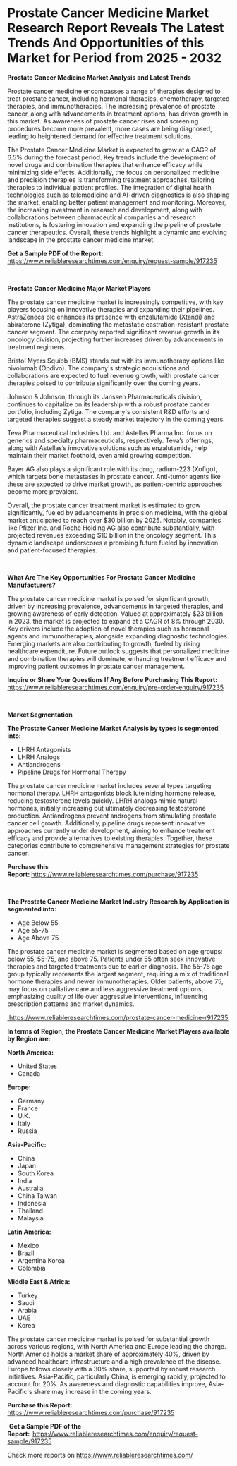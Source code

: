 <p><h1>Prostate Cancer Medicine Market Research Report Reveals The Latest Trends And Opportunities of this Market for Period from 2025 - 2032</h1></p><p><strong>Prostate Cancer Medicine Market Analysis and Latest Trends</strong></p>
<p><p>Prostate cancer medicine encompasses a range of therapies designed to treat prostate cancer, including hormonal therapies, chemotherapy, targeted therapies, and immunotherapies. The increasing prevalence of prostate cancer, along with advancements in treatment options, has driven growth in this market. As awareness of prostate cancer rises and screening procedures become more prevalent, more cases are being diagnosed, leading to heightened demand for effective treatment solutions.</p><p>The Prostate Cancer Medicine Market is expected to grow at a CAGR of 6.5% during the forecast period. Key trends include the development of novel drugs and combination therapies that enhance efficacy while minimizing side effects. Additionally, the focus on personalized medicine and precision therapies is transforming treatment approaches, tailoring therapies to individual patient profiles. The integration of digital health technologies such as telemedicine and AI-driven diagnostics is also shaping the market, enabling better patient management and monitoring. Moreover, the increasing investment in research and development, along with collaborations between pharmaceutical companies and research institutions, is fostering innovation and expanding the pipeline of prostate cancer therapeutics. Overall, these trends highlight a dynamic and evolving landscape in the prostate cancer medicine market.</p></p>
<p><strong>Get a Sample PDF of the Report:&nbsp;</strong> <a href="https://www.reliableresearchtimes.com/enquiry/request-sample/917235?utm_campaign=2009&utm_medium=2&utm_source=Github&utm_content=ia&utm_term=08032025&utm_id=prostate-cancer-medicine">https://www.reliableresearchtimes.com/enquiry/request-sample/917235</a></p>
<p>&nbsp;</p>
<p><strong>Prostate Cancer Medicine Major Market Players</strong></p>
<p><p>The prostate cancer medicine market is increasingly competitive, with key players focusing on innovative therapies and expanding their pipelines. AstraZeneca plc enhances its presence with enzalutamide (Xtandi) and abiraterone (Zytiga), dominating the metastatic castration-resistant prostate cancer segment. The company reported significant revenue growth in its oncology division, projecting further increases driven by advancements in treatment regimens.</p><p>Bristol Myers Squibb (BMS) stands out with its immunotherapy options like nivolumab (Opdivo). The company's strategic acquisitions and collaborations are expected to fuel revenue growth, with prostate cancer therapies poised to contribute significantly over the coming years. </p><p>Johnson & Johnson, through its Janssen Pharmaceuticals division, continues to capitalize on its leadership with a robust prostate cancer portfolio, including Zytiga. The company's consistent R&D efforts and targeted therapies suggest a steady market trajectory in the coming years.</p><p>Teva Pharmaceutical Industries Ltd. and Astellas Pharma Inc. focus on generics and specialty pharmaceuticals, respectively. Teva’s offerings, along with Astellas’s innovative solutions such as enzalutamide, help maintain their market foothold, even amid growing competition.</p><p>Bayer AG also plays a significant role with its drug, radium-223 (Xofigo), which targets bone metastases in prostate cancer. Anti-tumor agents like these are expected to drive market growth, as patient-centric approaches become more prevalent.</p><p>Overall, the prostate cancer treatment market is estimated to grow significantly, fueled by advancements in precision medicine, with the global market anticipated to reach over $30 billion by 2025. Notably, companies like Pfizer Inc. and Roche Holding AG also contribute substantially, with projected revenues exceeding $10 billion in the oncology segment. This dynamic landscape underscores a promising future fueled by innovation and patient-focused therapies.</p></p>
<p>&nbsp;</p>
<p><strong>What Are The Key Opportunities For Prostate Cancer Medicine Manufacturers?</strong></p>
<p><p>The prostate cancer medicine market is poised for significant growth, driven by increasing prevalence, advancements in targeted therapies, and growing awareness of early detection. Valued at approximately $23 billion in 2023, the market is projected to expand at a CAGR of 8% through 2030. Key drivers include the adoption of novel therapies such as hormonal agents and immunotherapies, alongside expanding diagnostic technologies. Emerging markets are also contributing to growth, fueled by rising healthcare expenditure. Future outlook suggests that personalized medicine and combination therapies will dominate, enhancing treatment efficacy and improving patient outcomes in prostate cancer management.</p></p>
<p><strong>Inquire or Share Your Questions If Any Before Purchasing This Report:</strong> <a href="https://www.reliableresearchtimes.com/enquiry/pre-order-enquiry/917235?utm_campaign=2009&utm_medium=2&utm_source=Github&utm_content=ia&utm_term=08032025&utm_id=prostate-cancer-medicine">https://www.reliableresearchtimes.com/enquiry/pre-order-enquiry/917235</a></p>
<p>&nbsp;</p>
<p><strong>Market Segmentation</strong></p>
<p><strong>The Prostate Cancer Medicine Market Analysis by types is segmented into:</strong></p>
<p><ul><li>LHRH Antagonists</li><li>LHRH Analogs</li><li>Antiandrogens</li><li>Pipeline Drugs for Hormonal Therapy</li></ul></p>
<p><p>The prostate cancer medicine market includes several types targeting hormonal therapy. LHRH antagonists block luteinizing hormone release, reducing testosterone levels quickly. LHRH analogs mimic natural hormones, initially increasing but ultimately decreasing testosterone production. Antiandrogens prevent androgens from stimulating prostate cancer cell growth. Additionally, pipeline drugs represent innovative approaches currently under development, aiming to enhance treatment efficacy and provide alternatives to existing therapies. Together, these categories contribute to comprehensive management strategies for prostate cancer.</p></p>
<p><strong>Purchase this Report:&nbsp;</strong><a href="https://www.reliableresearchtimes.com/purchase/917235?utm_campaign=2009&utm_medium=2&utm_source=Github&utm_content=ia&utm_term=08032025&utm_id=prostate-cancer-medicine">https://www.reliableresearchtimes.com/purchase/917235</a></p>
<p>&nbsp;</p>
<p><strong>The Prostate Cancer Medicine Market Industry Research by Application is segmented into:</strong></p>
<p><ul><li>Age Below 55</li><li>Age 55-75</li><li>Age Above 75</li></ul></p>
<p><p>The prostate cancer medicine market is segmented based on age groups: below 55, 55-75, and above 75. Patients under 55 often seek innovative therapies and targeted treatments due to earlier diagnosis. The 55-75 age group typically represents the largest segment, requiring a mix of traditional hormone therapies and newer immunotherapies. Older patients, above 75, may focus on palliative care and less aggressive treatment options, emphasizing quality of life over aggressive interventions, influencing prescription patterns and market dynamics.</p></p>
<p><a href="https://www.reliableresearchtimes.com/prostate-cancer-medicine-r917235?utm_campaign=2009&utm_medium=2&utm_source=Github&utm_content=ia&utm_term=08032025&utm_id=prostate-cancer-medicine">&nbsp;https://www.reliableresearchtimes.com/prostate-cancer-medicine-r917235</a></p>
<p><strong>In terms of Region, the Prostate Cancer Medicine Market Players available by Region are:</strong></p>
<p>
    <p> <strong> North America: </strong>
        <ul>
            <li>United States</li>
            <li>Canada</li>
        </ul>
        </p> 
    <p> <strong> Europe: </strong>
        <ul>
            <li>Germany</li>
            <li>France</li>
            <li>U.K.</li>
            <li>Italy</li>
            <li>Russia</li>
        </ul>
        </p> 
    <p> <strong> Asia-Pacific: </strong>
        <ul>
            <li>China</li>
            <li>Japan</li>
            <li>South Korea</li>
            <li>India</li>
            <li>Australia</li>
            <li>China Taiwan</li>
            <li>Indonesia</li>
            <li>Thailand</li>
            <li>Malaysia</li>
        </ul>
        </p> 
    <p> <strong> Latin America: </strong>
        <ul>
            <li>Mexico</li>
            <li>Brazil</li>
            <li>Argentina Korea</li>
            <li>Colombia</li>
        </ul>
        </p> 
    <p> <strong> Middle East & Africa: </strong>
        <ul>
            <li>Turkey</li>
            <li>Saudi</li>
            <li>Arabia</li>
            <li>UAE</li>
            <li>Korea</li>
        </ul>
    </p>
    </p>
<p><p>The prostate cancer medicine market is poised for substantial growth across various regions, with North America and Europe leading the charge. North America holds a market share of approximately 40%, driven by advanced healthcare infrastructure and a high prevalence of the disease. Europe follows closely with a 30% share, supported by robust research initiatives. Asia-Pacific, particularly China, is emerging rapidly, projected to account for 20%. As awareness and diagnostic capabilities improve, Asia-Pacific's share may increase in the coming years.</p></p>
<p><strong>Purchase this Report: </strong><a href="https://www.reliableresearchtimes.com/purchase/917235?utm_campaign=2009&utm_medium=2&utm_source=Github&utm_content=ia&utm_term=08032025&utm_id=prostate-cancer-medicine">https://www.reliableresearchtimes.com/purchase/917235</a></p>
<p>&nbsp;<strong>Get a Sample PDF of the Report:&nbsp;&nbsp;</strong><a href="https://www.reliableresearchtimes.com/enquiry/request-sample/917235?utm_campaign=2009&utm_medium=2&utm_source=Github&utm_content=ia&utm_term=08032025&utm_id=prostate-cancer-medicine">https://www.reliableresearchtimes.com/enquiry/request-sample/917235</a></p>
<p><strong></strong></p>
<p>Check more reports on <a href="https://www.reliableresearchtimes.com/?utm_campaign=2009&utm_medium=2&utm_source=Github&utm_content=ia&utm_term=08032025&utm_id=prostate-cancer-medicine">https://www.reliableresearchtimes.com/</a></p>